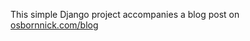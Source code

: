 This simple Django project accompanies a blog post on [osbornnick.com/blog](https://osbornnick.com/blog)
